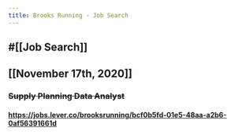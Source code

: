 ```yaml
---
title: Brooks Running - Job Search
---
```


## #[[Job Search]]

## 

## [[November 17th, 2020]]
### ~~Supply Planning Data Analyst~~
#### https://jobs.lever.co/brooksrunning/bcf0b5fd-01e5-48aa-a2b6-0af56391661d
